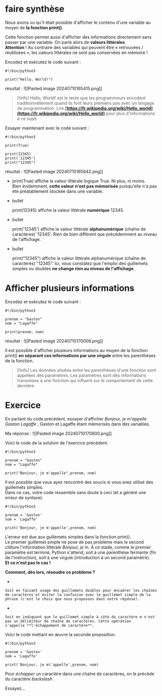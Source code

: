 # faire synthèse
Nous avons vu qu'il était possible d'afficher le contenu d'une variable au moyen de **la fonction print()**.

Cette fonction permet aussi d'afficher des informations directement sans passer par une variable. On parle alors de **valeurs littérales**.  
**Attention** ! Au contraire des variables qui peuvent être « retrouvées / réutilisées », les valeurs littérales ne sont pas conservées en mémoire !

Encodez et exécutez le code suivant :

```
#!/bin/python3

print("Hello, World!")
```

résultat : ![[Pasted image 20240710165415.png]]

>[!info] Hello, World! est le texte que les programmeurs encodent traditionnellement quand ils font leurs premiers pas avec un langage de programmation. 
>Lire **[https://fr.wikipedia.org/wiki/Hello_world](https://fr.wikipedia.org/wiki/Hello_world)** pour plus d'informations à ce sujet.

Essayer maintenant avec le code suivant :

```
#!/bin/python3

print(True)

print(12345)
print('12345')
print("12345")
```

résultat : ![[Pasted image 20240710165642.png]]

- print(True) affiche la valeur littérale logique True. Ni plus, ni moins.  
    Bien évidemment, **cette valeur n'est pas mémorisée** puisqu'elle n'a pas été préalablement stockée dans une variable.
    
- bullet
    
    print(12345) affiche la valeur littérale **numérique** 12345.
    
- bullet
    
    print('12345') affiche la valeur littérale **alphanumérique** (chaîne de caractères) '12345'. Rien de bien différent que précédemment au niveau de l'affichage.
    
- bullet
    
    print("12345") affiche la valeur littérale alphanumérique (chaîne de caractères) "12345". Ici, vous constatez que l'emploi des guillemets simples ou doubles **ne change rien au niveau de l'affichage**.

# Afficher plusieurs informations

Encodez et exécutez le code suivant :

```
#!/bin/python3

prenom = "Gaston"
nom = "Lagaffe"

print(prenom, nom)
```

résultat : ![[Pasted image 20240710170008.png]]

Il est possible d'afficher plusieurs informations au moyen de la fonction print() **en séparant ces informations par une virgule** entre les parenthèses de la fonction.

>[!info] Les données situées entre les parenthèses d'une fonction sont appelées des paramètres. 
>Les paramètres sont des informations transmises à une fonction qui influent sur le comportement de cette dernière.

# Exercice

En partant du code précédent, essayer d'afficher _Bonjour, je m'appelle Gaston Lagaffe_ ; Gaston et Lagaffe étant mémorisés dans des variables.

Ma réponse : ![[Pasted image 20240710170800.png]]

Voici le code de la solution de l'exercice précédent.

```
#!/bin/python3

prenom = "Gaston"
nom = "Lagaffe"

print("Bonjour, je m'appelle",prenom, nom)
```

Il est possible que vous ayez rencontré des soucis si vous avez utilisé des guillemets simples.  
Dans ce cas, votre code ressemble sans doute à ceci (et a généré une erreur de syntaxe).

```
#!/bin/python3

prenom = 'Gaston'
nom = 'Lagaffe'

print('Bonjour, je m'appelle',prenom, nom)
```

L'erreur est due aux guillemets simples dans la fonction print().  
Le premier guillemet simple ne pose de pas problème mais le second clôture l'information littérale _Bonjour, je m_. À ce stade, comme le premier paramètre est terminé, Python s'attend, soit à une parenthèse fermante (fin de l'instruction), soit à une virgule (introduction à un second paramètre).  
**Et ce n'est pas le cas !**

**Comment, dès lors, résoudre ce problème ?**

- 
    
    Soit en faisant usage des guillemets doubles pour encadrer les chaînes de caractères et éviter la confusion avec le guillemet simple de la phrase (c'est le choix que nous proposons dans notre réponse).
    
- 
    
    Soit en indiquant que le guillemet simple à côté du caractère m n'est pas un délimiteur de chaîne de caractères. Cette opération s'appelle **l'échappement de caractère**.


Voici le code mettant en œuvre la seconde proposition.

```
#!/bin/python3

prenom = 'Gaston'
nom = 'Lagaffe'

print('Bonjour, je m\'appelle',prenom, nom)
```

Pour _échapper_ un caractère dans une chaîne de caractères, on le précède du caractère _backslash_ \.

Essayez...